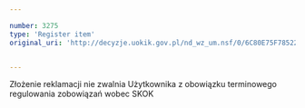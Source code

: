 ```yaml
---

number: 3275
type: 'Register item'
original_uri: 'http://decyzje.uokik.gov.pl/nd_wz_um.nsf/0/6C80E75F78522AB4C1257A28003F96F1?OpenDocument'


---
```


Złożenie reklamacji nie zwalnia Użytkownika z obowiązku terminowego regulowania zobowiązań wobec SKOK

